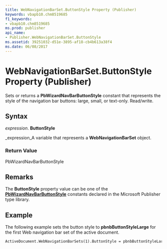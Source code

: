 ```yaml
---
title: WebNavigationBarSet.ButtonStyle Property (Publisher)
keywords: vbapb10.chm8519685
f1_keywords:
- vbapb10.chm8519685
ms.prod: publisher
api_name:
- Publisher.WebNavigationBarSet.ButtonStyle
ms.assetid: 39251032-d51e-3895-af18-cb4b613a38f4
ms.date: 06/08/2017
---
```



# WebNavigationBarSet.ButtonStyle Property (Publisher)

Sets or returns a **PbWizardNavBarButtonStyle** constant that represents the style of the navigation bar buttons: large, small, or text-only. Read/write.


## Syntax

 _expression_. **ButtonStyle**

 _expression_A variable that represents a **WebNavigationBarSet** object.


### Return Value

PbWizardNavBarButtonStyle


## Remarks

The **ButtonStyle** property value can be one of the **[PbWizardNavBarButtonStyle](pbwizardnavbarbuttonstyle-enumeration-publisher.md)** constants declared in the Microsoft Publisher type library.


## Example

The following example sets the button style to **pbnbButtonStyleLarge** for the first Web navigation bar set of the active document.


```vb
ActiveDocument.WebNavigationBarSets(1).ButtonStyle = pbnbButtonStyleLarge
```


